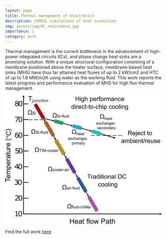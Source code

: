 ```yaml
---
layout: page
title: Thermal management of electronics
description: COMSOL simulations of heat conduction
img: assets/img/DC_resistance.jpg
importance: 1
category: work
---
```


Thermal management is the current bottleneck in the advancement of high-power integrated circuits (ICs), and phase change heat sinks are a promising solution. With a unique structural configuration consisting of a membrane positioned above the heater surface, membrane-based heat sinks (MHS) have thus far attained  heat fluxes of up to 2 kW/cm2 and HTC of up to 1.8 MW/m2K using water as the working fluid. This work reports the latest progress and performance evaluation of MHS for high flux thermal management.

![COMSOL image](assets/img/DC_resistance.jpg)

Find the full work [here](https://par.nsf.gov/servlets/purl/10314156)